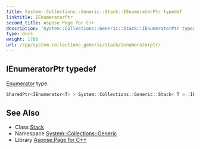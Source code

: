 ```yaml
---
title: System::Collections::Generic::Stack::IEnumeratorPtr typedef
linktitle: IEnumeratorPtr
second_title: Aspose.Page for C++
description: 'System::Collections::Generic::Stack::IEnumeratorPtr typedef. Enumerator type in C++.'
type: docs
weight: 1700
url: /cpp/system.collections.generic/stack/ienumeratorptr/
---
```

## IEnumeratorPtr typedef


[Enumerator](../enumerator/) type.

```cpp
SharedPtr<IEnumerator<T> > System::Collections::Generic::Stack< T >::IEnumeratorPtr
```

## See Also

* Class [Stack](../)
* Namespace [System::Collections::Generic](../../)
* Library [Aspose.Page for C++](../../../)
